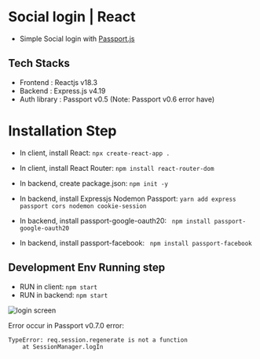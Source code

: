 # Social login | React
* Simple Social login with [Passport.js](https://www.passportjs.org/)

## Tech Stacks
* Frontend : Reactjs v18.3
* Backend : Express.js v4.19
* Auth library : Passport v0.5 (Note: Passport v0.6 error have)

# Installation Step
* In client, install React:
``` npx create-react-app . ```
* In client, install React Router:
``` npm install react-router-dom ```

* In backend, create package.json:
``` npm init -y ```
* In backend, install Expressjs Nodemon Passport:
``` yarn add express passport cors nodemon cookie-session ```
* In backend, install passport-google-oauth20:
```  npm install passport-google-oauth20 ```
* In backend, install passport-facebook:
```  npm install passport-facebook ```

## Development Env Running step
* RUN in client: ``` npm start ```
* RUN in backend: ``` npm start ```

![login screen](https://github.com/ykmDev/social-login-react/blob/main/social_login.png)


Error occur in Passport v0.7.0
error: 
``` 
TypeError: req.session.regenerate is not a function
    at SessionManager.logIn
```